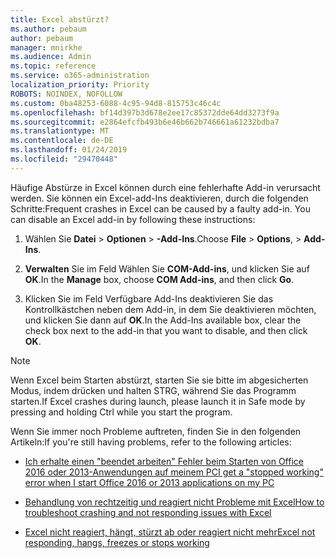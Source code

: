 ```yaml
---
title: Excel abstürzt?
ms.author: pebaum
author: pebaum
manager: mnirkhe
ms.audience: Admin
ms.topic: reference
ms.service: o365-administration
localization_priority: Priority
ROBOTS: NOINDEX, NOFOLLOW
ms.custom: 0ba48253-6088-4c95-94d8-815753c46c4c
ms.openlocfilehash: bf14d397b3d678e2ee17c85372dde64dd3273f9a
ms.sourcegitcommit: e2864efcfb493b6e46b662b746661a61232bdba7
ms.translationtype: MT
ms.contentlocale: de-DE
ms.lasthandoff: 01/24/2019
ms.locfileid: "29470448"
---
```

<span data-ttu-id="e7c7a-p101">Häufige Abstürze in Excel können durch eine fehlerhafte Add-in verursacht werden. Sie können ein Excel-add-Ins deaktivieren, durch die folgenden Schritte:</span><span class="sxs-lookup"><span data-stu-id="e7c7a-p101">Frequent crashes in Excel can be caused by a faulty add-in. You can disable an Excel add-in by following these instructions:</span></span>
  
1. <span data-ttu-id="e7c7a-104">Wählen Sie **Datei** \> **Optionen** \> **-Add-Ins**.</span><span class="sxs-lookup"><span data-stu-id="e7c7a-104">Choose **File** \> **Options**, \> **Add-Ins**.</span></span>
    
2. <span data-ttu-id="e7c7a-105">**Verwalten** Sie im Feld Wählen Sie **COM-Add-ins**, und klicken Sie auf **OK**.</span><span class="sxs-lookup"><span data-stu-id="e7c7a-105">In the **Manage** box, choose **COM Add-ins**, and then click **Go**.</span></span>
    
3. <span data-ttu-id="e7c7a-106">Klicken Sie im Feld Verfügbare Add-Ins deaktivieren Sie das Kontrollkästchen neben dem Add-in, in dem Sie deaktivieren möchten, und klicken Sie dann auf **OK**.</span><span class="sxs-lookup"><span data-stu-id="e7c7a-106">In the Add-Ins available box, clear the check box next to the add-in that you want to disable, and then click **OK**.</span></span>
    
> [!NOTE]
> <span data-ttu-id="e7c7a-107">Wenn Excel beim Starten abstürzt, starten Sie sie bitte im abgesicherten Modus, indem drücken und halten STRG, während Sie das Programm starten.</span><span class="sxs-lookup"><span data-stu-id="e7c7a-107">If Excel crashes during launch, please launch it in Safe mode by pressing and holding Ctrl while you start the program.</span></span> 
  
<span data-ttu-id="e7c7a-108">Wenn Sie immer noch Probleme auftreten, finden Sie in den folgenden Artikeln:</span><span class="sxs-lookup"><span data-stu-id="e7c7a-108">If you're still having problems, refer to the following articles:</span></span>
  
- [<span data-ttu-id="e7c7a-109">Ich erhalte einen "beendet arbeiten" Fehler beim Starten von Office 2016 oder 2013-Anwendungen auf meinem PC</span><span class="sxs-lookup"><span data-stu-id="e7c7a-109">I get a "stopped working" error when I start Office 2016 or 2013 applications on my PC</span></span>](https://support.office.com/article/52bd7985-4e99-4a35-84c8-2d9b8301a2fa.aspx)
    
- [<span data-ttu-id="e7c7a-110">Behandlung von rechtzeitig und reagiert nicht Probleme mit Excel</span><span class="sxs-lookup"><span data-stu-id="e7c7a-110">How to troubleshoot crashing and not responding issues with Excel</span></span>](https://support.microsoft.com/en-us/help/2758592/how-to-troubleshoot-crashing-and-not-responding-issues-with-excel)
    
- [<span data-ttu-id="e7c7a-111">Excel nicht reagiert, hängt, stürzt ab oder reagiert nicht mehr</span><span class="sxs-lookup"><span data-stu-id="e7c7a-111">Excel not responding, hangs, freezes or stops working</span></span>](https://support.office.com/article/37e7d3c9-9e84-40bf-a805-4ca6853a1ff4.aspx)
    
